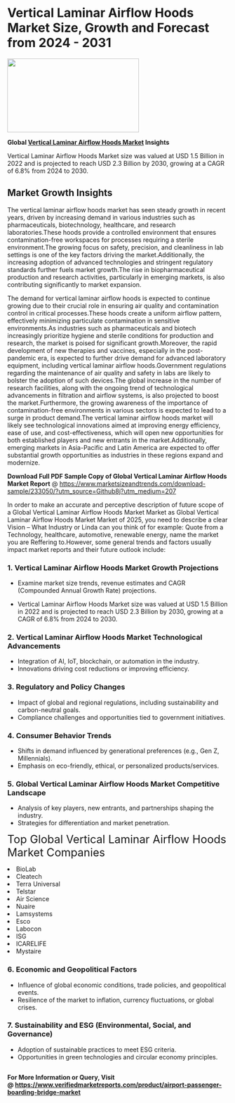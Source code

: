 <H1>Vertical Laminar Airflow Hoods Market Size, Growth and Forecast from 2024 - 2031</H1><img class="aligncenter size-medium wp-image-584254" src="https://thirdeyenews.in/wp-content/uploads/2024/09/Global-Market-Research-300x168.jpeg" alt="" width="300" height="168" /><p><strong>Global&nbsp;<a href="https://www.marketsizeandtrends.com/download-sample/233050/?utm_source=Github8j?utm_medium=207">Vertical Laminar Airflow Hoods Market</a> Insights</strong></p><p>Vertical Laminar Airflow Hoods Market size was valued at USD 1.5 Billion in 2022 and is projected to reach USD 2.3 Billion by 2030, growing at a CAGR of 6.8% from 2024 to 2030.</p><p><h2>Market Growth Insights</h2> <p>The vertical laminar airflow hoods market has seen steady growth in recent years, driven by increasing demand in various industries such as pharmaceuticals, biotechnology, healthcare, and research laboratories.These hoods provide a controlled environment that ensures contamination-free workspaces for processes requiring a sterile environment.The growing focus on safety, precision, and cleanliness in lab settings is one of the key factors driving the market.Additionally, the increasing adoption of advanced technologies and stringent regulatory standards further fuels market growth.The rise in biopharmaceutical production and research activities, particularly in emerging markets, is also contributing significantly to market expansion.</p> <p>The demand for vertical laminar airflow hoods is expected to continue growing due to their crucial role in ensuring air quality and contamination control in critical processes.These hoods create a uniform airflow pattern, effectively minimizing particulate contamination in sensitive environments.As industries such as pharmaceuticals and biotech increasingly prioritize hygiene and sterile conditions for production and research, the market is poised for significant growth.Moreover, the rapid development of new therapies and vaccines, especially in the post-pandemic era, is expected to further drive demand for advanced laboratory equipment, including vertical laminar airflow hoods.Government regulations regarding the maintenance of air quality and safety in labs are likely to bolster the adoption of such devices.The global increase in the number of research facilities, along with the ongoing trend of technological advancements in filtration and airflow systems, is also projected to boost the market.Furthermore, the growing awareness of the importance of contamination-free environments in various sectors is expected to lead to a surge in product demand.The vertical laminar airflow hoods market will likely see technological innovations aimed at improving energy efficiency, ease of use, and cost-effectiveness, which will open new opportunities for both established players and new entrants in the market.Additionally, emerging markets in Asia-Pacific and Latin America are expected to offer substantial growth opportunities as industries in these regions expand and modernize.<p><span class=""><strong>Download Full PDF Sample Copy of Global Vertical Laminar Airflow Hoods Market Report</strong> @ <a href="https://www.marketsizeandtrends.com/download-sample/233050/?utm_source=Github8j?utm_medium=207" target="_blank">https://www.marketsizeandtrends.com/download-sample/233050/?utm_source=Github8j?utm_medium=207</a></span></p><p>In order to make an accurate and perceptive description of future scope of a Global&nbsp;Vertical Laminar Airflow Hoods Market Market as Global&nbsp;Vertical Laminar Airflow Hoods Market Market of 2025, you need to describe a clear Vision &ndash; What Industry or Linda can you think of for example: Quote from a Technology, healthcare, automotive, renewable energy, name the market you are Reffering to.However, some general trends and factors usually impact market reports and their future outlook include:</p><h3>1.&nbsp;<strong>Vertical Laminar Airflow Hoods Market Growth Projections</strong></h3><ul><li>Examine market size trends, revenue estimates and CAGR (Compounded Annual Growth Rate) projections.</li><li><p>Vertical Laminar Airflow Hoods Market size was valued at USD 1.5 Billion in 2022 and is projected to reach USD 2.3 Billion by 2030, growing at a CAGR of 6.8% from 2024 to 2030.</p></li></ul><h3>2.&nbsp;<strong>Vertical Laminar Airflow Hoods Market Technological Advancements</strong></h3><ul><li>Integration of AI, IoT, blockchain, or automation in the industry.</li><li>Innovations driving cost reductions or improving efficiency.</li></ul><h3>3.&nbsp;<strong>Regulatory and Policy Changes</strong></h3><ul><li>Impact of global and regional regulations, including sustainability and carbon-neutral goals.</li><li>Compliance challenges and opportunities tied to government initiatives.</li></ul><h3>4.&nbsp;<strong>Consumer Behavior Trends</strong></h3><ul><li>Shifts in demand influenced by generational preferences (e.g., Gen Z, Millennials).</li><li>Emphasis on eco-friendly, ethical, or personalized products/services.</li></ul><h3>5.&nbsp;<strong>Global Vertical Laminar Airflow Hoods Market Competitive Landscape</strong></h3><ul><li>Analysis of key players, new entrants, and partnerships shaping the industry.</li><li>Strategies for differentiation and market penetration.</li></ul><p data-pm-slice="1 1 []"><span style="color: inherit; font-family: inherit; font-size: 25px;">Top Global Vertical Laminar Airflow Hoods Market Companies</span></p><div class="" data-test-id=""><p><li>BioLab</li><li> Cleatech</li><li> Terra Universal</li><li> Telstar</li><li> Air Science</li><li> Nuaire</li><li> Lamsystems</li><li> Esco</li><li> Labocon</li><li> ISG</li><li> ICARELIFE</li><li> Mystaire</li></p></div><h3>6.&nbsp;<strong>Economic and Geopolitical Factors</strong></h3><ul><li>Influence of global economic conditions, trade policies, and geopolitical events.</li><li>Resilience of the market to inflation, currency fluctuations, or global crises.</li></ul><h3>7.&nbsp;<strong>Sustainability and ESG (Environmental, Social, and Governance)</strong></h3><ul><li>Adoption of sustainable practices to meet ESG criteria.</li><li>Opportunities in green technologies and circular economy principles.</li></ul><h2><strong style="font-size: 14px;">For More Information or Query, Visit @&nbsp;</strong><a style="background-color: #ffffff; font-size: 14px;" href="https://www.marketsizeandtrends.com/report/vertical-laminar-airflow-hoods-market/" target="_blank">https://www.verifiedmarketreports.com/product/airport-passenger-boarding-bridge-market</a></h2>
